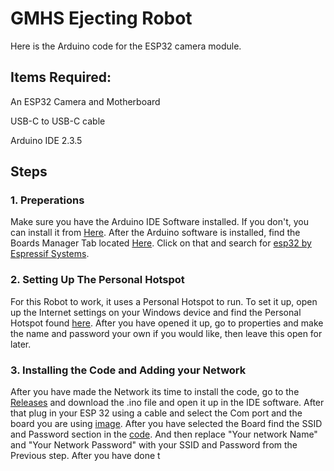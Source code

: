 # GMHS Ejecting Robot
Here is the Arduino code for the ESP32 camera module.


## Items Required:
An ESP32 Camera and Motherboard

USB-C to USB-C cable 

Arduino IDE 2.3.5

## Steps

### 1. Preperations 
Make sure you have the Arduino IDE Software installed. If you don't, you can install it from [Here](https://www.arduino.cc/en/software#ide).
After the Arduino software is installed, find the Boards Manager Tab located [Here](https://github.com/user-attachments/assets/d7533749-8fac-499c-8bce-e588cd6b9164). Click on that and search for [esp32 by Espressif Systems](https://github.com/user-attachments/assets/7aa59023-dd5f-43a7-a2a0-c1d1eeabaea1).

### 2. Setting Up The Personal Hotspot
For this Robot to work, it uses a Personal Hotspot to run. To set it up, open up the Internet settings on your Windows device and find the Personal Hotspot found [here](https://github.com/user-attachments/assets/5973d296-c655-422a-bd56-e67e78dbccd1). After you have opened it up, go to properties and make the name and password your own if you would like, then leave this open for later.

### 3. Installing the Code and Adding your Network
After you have made the Network its time to install the code, go to the [Releases](https://github.com/BroganW25/GMHS-Ejecting-Robot/releases/tag/Release) and download the .ino file and open it up in the IDE software. After that plug in your ESP 32 using a cable and select the Com port and the board you are using [image](https://github.com/user-attachments/assets/ef6b570e-71ca-4484-92ff-d5d810c6b783). After you have selected the Board find the SSID and Password section in the [code](https://github.com/user-attachments/assets/d83e3e88-30f9-42a2-acbf-0114bb3bbc50). And then replace "Your network Name" and "Your Network Password" with your SSID and Password from the Previous step. After you have done t







